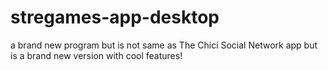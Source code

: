 # stregames-app-desktop
a brand new program but is not same as The Chici Social Network app but is a brand new version with cool features!
